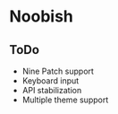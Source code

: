 # Noobish

## ToDo

* Nine Patch support
* Keyboard input
* API stabilization
* Multiple theme support
